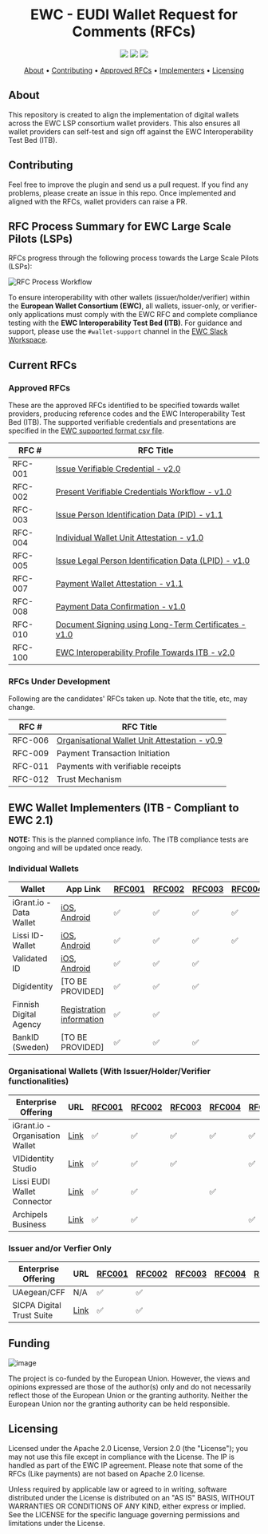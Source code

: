 <h1 align="center">
    EWC - EUDI Wallet Request for Comments (RFCs)
</h1>

<p align="center">
    <a href="/../../commits/" title="Last Commit"><img src="https://img.shields.io/github/last-commit/EWC-consortium/eudi-wallet-rfcs?style=flat"></a>
    <a href="/../../issues" title="Open Issues"><img src="https://img.shields.io/github/issues/EWC-consortium/eudi-wallet-rfcs?style=flat"></a>
    <a href="./LICENSE" title="License"><img src="https://img.shields.io/badge/License-Apache%202.0-yellowgreen?style=flat"></a>
</p>

<p align="center">
  <a href="#about">About</a> •
  <a href="#contributing">Contributing</a> •
  <a href="#approved-rfcs">Approved RFCs</a> •
  <a href="#ewc-wallet-implementers-itb---compliant-to-ewc-21">Implementers</a> •
  <a href="#licensing">Licensing</a>
</p>

## About

This repository is created to align the implementation of digital wallets across the EWC LSP consortium wallet providers. This also ensures all wallet providers can self-test and sign off against the EWC Interoperability Test Bed (ITB).

## Contributing

Feel free to improve the plugin and send us a pull request. If you find any problems, please create an issue in this repo. Once implemented and aligned with the RFCs, wallet providers can raise a PR.

## RFC Process Summary for EWC Large Scale Pilots (LSPs)

RFCs progress through the following process towards the Large Scale Pilots (LSPs):

![RFC Process Workflow](https://github.com/user-attachments/assets/5fc6cf87-9364-47bc-8666-8817b07779df)

To ensure interoperability with other wallets (issuer/holder/verifier) within the **European Wallet Consortium (EWC)**, all wallets, issuer-only, or verifier-only applications must comply with the EWC RFC and complete compliance testing with the **EWC Interoperability Test Bed (ITB)**. For guidance and support, please use the `#wallet-support` channel in the [EWC Slack Workspace](https://eudigitaliden-gax7504.slack.com/archives/C063LNT4L4R).

## Current RFCs

### Approved RFCs

These are the approved RFCs identified to be specified towards wallet providers, producing reference codes and the EWC Interoperability Test Bed (ITB). The supported verifiable credentials and presentations are specified in the [EWC supported format csv file](https://github.com/EWC-consortium/eudi-wallet-rfcs/blob/main/ewc-supported-formats.csv).

| **RFC #** | **RFC Title**                                                                                                |
| --------- | ------------------------------------------------------------------------------------------------------------ |
| RFC-001   | [Issue Verifiable Credential - v2.0](ewc-rfc001-issue-verifiable-credential.md)                              |
| RFC-002   | [Present Verifiable Credentials Workflow - v1.0](ewc-rfc002-present-verifiable-credentials.md)               |
| RFC-003   | [Issue Person Identification Data (PID) - v1.1](ewc-rfc003-issue-person-identification-data.md)              |
| RFC-004   | [Individual Wallet Unit Attestation - v1.0](ewc-rfc004-individual-wallet-attestation.md)                     |
| RFC-005   | [Issue Legal Person Identification Data (LPID) - v1.0](ewc-rfc005-issue-legal-person-identification-data.md) |
| RFC-007   | [Payment Wallet Attestation - v1.1](payment-rfcs/ewc-rfc007-payment-wallet-attestation.md)                   |
| RFC-008   | [Payment Data Confirmation - v1.0](payment-rfcs/ewc-rfc008-payment-data-confirmation.md)                     |
| RFC-010   | [Document Signing using Long-Term Certificates - v1.0](ewc-rfc010-long-term-certifice-qes-creation.md)       |
| RFC-100   | [EWC Interoperability Profile Towards ITB - v2.0](ewc-rfc100-interoperability-profile-towards-itb-v1.0.md)   |

### RFCs Under Development

Following are the candidates' RFCs taken up. Note that the title, etc, may change.

| **RFC #** | **RFC Title**                                                                                          |
| --------- | ------------------------------------------------------------------------------------------------------ |
| RFC-006   | [Organisational Wallet Unit Attestation - v0.9](/ewc-rfc006-organisational-wallet-unit-attestation.md) |
| RFC-009   | Payment Transaction Initiation                                                                         |
| RFC-011   | Payments with verifiable receipts                                                                      |
| RFC-012   | Trust Mechanism                                                                                        |

## EWC Wallet Implementers (ITB - Compliant to EWC 2.1)

**NOTE:** This is the planned compliance info. The ITB compliance tests are ongoing and will be updated once ready.

### Individual Wallets

| Wallet                  | App Link                                                                                                                                                    | [RFC001](ewc-rfc001-issue-verifiable-credential.md) | [RFC002](ewc-rfc002-present-verifiable-credentials.md) | [RFC003](ewc-rfc003-issue-person-identification-data.md) | [RFC004](ewc-rfc004-individual-wallet-attestation.md) | [RFC005](ewc-rfc005-issue-legal-person-identification-data.md) | [RFC007](payment-rfcs/ewc-rfc007-payment-wallet-attestation.md) | [RFC100](ewc-rfc100-interoperability-profile-towards-itb-v1.0.md) |
| ----------------------- | ----------------------------------------------------------------------------------------------------------------------------------------------------------- | --------------------------------------------------- | ------------------------------------------------------ | -------------------------------------------------------- | ----------------------------------------------------- | -------------------------------------------------------------- | --------------------------------------------------------------- | ----------------------------------------------------------------- |
| iGrant.io - Data Wallet | [iOS](https://apple.co/2Mz9nJp), [Android](https://play.google.com/store/apps/details?id=io.igrant.mobileagent)                                             | ✅                                                   | ✅                                                      | ✅                                                        | ✅                                                     | ✅                                                              | ✅                                                               | ✅                                                                 |
| Lissi ID-Wallet         | [iOS](https://apps.apple.com/de/app/lissi-id-wallet/id6475958390?l=en-GB), [Android](https://play.google.com/store/apps/details?id=io.lissi.mobile.android)                    | ✅                                                   | ✅                                                      | ✅                                                        | ✅                                                     |                                                                | ✅                                                               | ✅                                                                 |
| Validated ID            | [iOS](https://apps.apple.com/us/app/id-wallet-lsp/id6504026408), [Android](https://play.google.com/store/apps/details?id=com.vididentity.wallet.lsp)        | ✅                                                   | ✅                                                      | ✅                                                        |                                                       | ✅                                                              |                                                                 | ✅                                                                 |
| Digidentity             | [TO BE PROVIDED]                                                                                                                                            | ✅                                                   | ✅                                                      | ✅                                                        |                                                       |                                                                |                                                                 | ✅                                                                 |
| Finnish Digital Agency  | [Registration information](https://wiki.dvv.fi/spaces/EDI/pages/311075054/Esimerkkisovelluksen+testaaminen+Testing+the+EUDI+Wallet+Demo+mobile+application) | ✅                                                   | ✅                                                      |                                                          |                                                       |                                                                |                                                                 | ✅                                                                 |
| BankID (Sweden)         | [TO BE PROVIDED]                                                                                                                                            | ✅                                                   | ✅                                                      | ✅                                                        |                                                       |                                                                | ✅                                                               | ✅                                                                 |

### Organisational Wallets (With Issuer/Holder/Verifier functionalities)

| Enterprise Offering             | URL                                                             | [RFC001](ewc-rfc001-issue-verifiable-credential.md) | [RFC002](ewc-rfc002-present-verifiable-credentials.md) | [RFC003](ewc-rfc003-issue-person-identification-data.md) | [RFC004](ewc-rfc004-individual-wallet-attestation.md) | [RFC005](ewc-rfc005-issue-legal-person-identification-data.md) | [RFC007](payment-rfcs/ewc-rfc007-payment-wallet-attestation.md) | [RFC100](ewc-rfc100-interoperability-profile-towards-itb-v1.0.md) |
| ------------------------------- | --------------------------------------------------------------- | --------------------------------------------------- | ------------------------------------------------------ | -------------------------------------------------------- | ----------------------------------------------------- | -------------------------------------------------------------- | --------------------------------------------------------------- | ----------------------------------------------------------------- |
| iGrant.io - Organisation Wallet | [Link](https://docs.igrant.io)                                  | ✅                                                   | ✅                                                      | ✅                                                        | ✅                                                     | ✅                                                              | ✅                                                               | ✅                                                                 |
| VIDidentity Studio              | [Link](https://docs.vidchain.net/docs/Components/vidcredential) | ✅                                                   | ✅                                                      | ✅                                                        |                                                       | ✅                                                              |                                                                 | ✅                                                                 |
| Lissi EUDI Wallet Connector     | [Link](https://www.lissi.id/eudi-wallet-connector)              | ✅                                                   | ✅                                                      |                                                          | ✅                                                     |                                                                | ✅                                                               | ✅                                                                 |
| Archipels Business              | [Link](https://app.archipels.io)                                | ✅                                                   | ✅                                                      |                                                          |                                                       | ✅                                                              |                                                                 | ✅                                                                 |

### Issuer and/or Verfier Only

| Enterprise Offering       | URL                                 | [RFC001](ewc-rfc001-issue-verifiable-credential.md) | [RFC002](ewc-rfc002-present-verifiable-credentials.md) | [RFC003](ewc-rfc003-issue-person-identification-data.md) | [RFC004](ewc-rfc004-individual-wallet-attestation.md) | [RFC005](ewc-rfc005-issue-legal-person-identification-data.md) | [RFC007](payment-rfcs/ewc-rfc007-payment-wallet-attestation.md) | [RFC100](ewc-rfc100-interoperability-profile-towards-itb-v1.0.md) |
| ------------------------- | ----------------------------------- | --------------------------------------------------- | ------------------------------------------------------ | -------------------------------------------------------- | ----------------------------------------------------- | -------------------------------------------------------------- | --------------------------------------------------------------- | ----------------------------------------------------------------- |
| UAegean/CFF               | N/A                                 | ✅                                                   | ✅                                                      |                                                          |                                                       |                                                                |                                                                 |                                                                   |
| SICPA Digital Trust Suite | [Link](https://docs.dip.sicpa.com/) | ✅                                                   | ✅                                                      |                                                          |                                                       |                                                                |                                                                 | ✅                                                                 |


## Funding

![image](https://github.com/EWC-consortium/ewc-wiki/assets/455274/1ac9b4e3-06b9-4c3c-a2af-ec5fbf584517)

The project is co-funded by the European Union. However, the views and opinions expressed are those of the author(s) only and do not necessarily reflect those of the European Union or the granting authority. Neither the European Union nor the granting authority can be held responsible.

## Licensing

Licensed under the Apache 2.0 License, Version 2.0 (the "License"); you may not use this file except in compliance with the License. The IP is handled as part of the EWC IP agreement. Please note that some of the RFCs (Like payments) are not based on Apache 2.0 license.

Unless required by applicable law or agreed to in writing, software distributed under the License is distributed on an "AS IS" BASIS, WITHOUT WARRANTIES OR CONDITIONS OF ANY KIND, either express or implied. See the LICENSE for the specific language governing permissions and limitations under the License.
